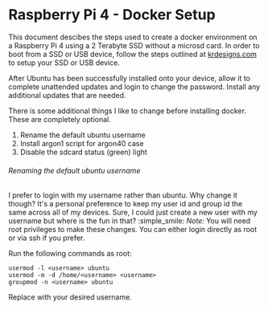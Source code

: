 # Raspberry Pi 4 - Docker Setup
This document descibes the steps used to create a docker environment on a Raspberry Pi 4 using a 2 Terabyte SSD without a microsd card.
In order to boot from a SSD or USB device, follow the steps outlined at [krdesigns.com](https://krdesigns.com/articles/Boot-raspbian-ubuntu-20.04-official-from-SSD-without-microsd) to setup your SSD or USB device.

After Ubuntu has been successfully installed onto your device, allow it to complete unattended updates and login to change the password. Install any additional updates that are needed.

There is some additional things I like to change before installing docker. These are completely optional.
1. Rename the default ubuntu username
2. Install argon1 script for argon40 case
3. Disable the sdcard status (green) light

###### Renaming the default ubuntu username
I prefer to login with my username rather than ubuntu. Why change it though? It's a personal preference to keep my user id and group id the same across all of my devices. Sure, I could just create a new user with my username but where is the fun in that? :simple_smile:
*Note:* You will need root privileges to make these changes. You can either login directly as root or via ssh if you prefer.

Run the following commands as root:
```
usermod -l <username> ubuntu
usermod -m -d /home/<username> <username>
groupmod -n <username> ubuntu
```
Replace <username> with your desired username.
